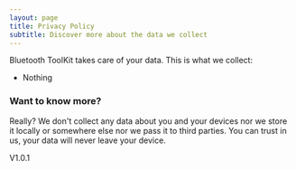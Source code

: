 ```yaml
---
layout: page
title: Privacy Policy
subtitle: Discover more about the data we collect
---
```


Bluetooth ToolKit takes care of your data. This is what we collect:

- Nothing

### Want to know more?

Really? We don't collect any data about you and your devices nor we store it locally or somewhere else nor we pass it to third parties. You can trust in us, your data will never leave your device.

V1.0.1
